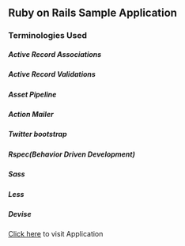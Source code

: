 ## Ruby on Rails Sample Application

### Terminologies Used

##### Active Record Associations

##### Active Record Validations

##### Asset Pipeline

##### Action Mailer

##### Twitter bootstrap

##### Rspec(Behavior Driven Development)

##### Sass

##### Less

##### Devise


[Click here] to visit Application

[Click here]:http://rohitblog.herokuapp.com/
